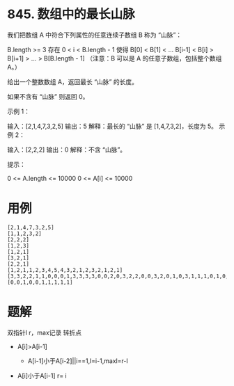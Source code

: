 # 845. 数组中的最长山脉
我们把数组 A 中符合下列属性的任意连续子数组 B 称为 “山脉”：

B.length >= 3
存在 0 < i < B.length - 1 使得 B[0] < B[1] < ... B[i-1] < B[i] > B[i+1] > ... > B[B.length - 1]
（注意：B 可以是 A 的任意子数组，包括整个数组 A。）

给出一个整数数组 A，返回最长 “山脉” 的长度。

如果不含有 “山脉” 则返回 0。

 

示例 1：

输入：[2,1,4,7,3,2,5]
输出：5
解释：最长的 “山脉” 是 [1,4,7,3,2]，长度为 5。
示例 2：

输入：[2,2,2]
输出：0
解释：不含 “山脉”。
 

提示：

0 <= A.length <= 10000
0 <= A[i] <= 10000


# 用例
```
[2,1,4,7,3,2,5]
[1,1,2,3,2]
[2,2,2]
[1,2,3]
[1,2,1]
[3,2,1]
[2,2,1]
[1,2,1,1,2,3,4,5,4,3,2,1,2,3,2,1,2,1]
[3,3,2,2,1,1,0,0,0,1,3,3,3,3,0,0,2,0,3,2,2,0,0,3,2,0,1,0,3,1,1,1,0,1,0,3,1,3,2,2,3,2,1,1,1,3,3,0,2,2,0,3,0,3,3,1,1,2,0,0,1,3,0,1,3,0,0,1,2,0,0,0,0,0,2,0,1,3,0,1,3,3,3,1,0,3,3,1,0,1,0,2,3,1,1,2,3,1,2,3]
[0,0,1,0,0,1,1,1,1,1]
```

# 题解

双指针l r，max记录 转折点


- A[i]>A[i-1]
  - A[i-1]小于A[i-2]||i==1,l=i-1,maxl=r-l

- A[i]小于A[i-1]
  r= i



